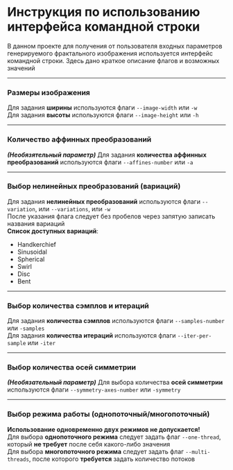 # Инструкция по использованию интерфейса командной строки

В данном проекте для получения от пользователя входных параметров
генерируемого фрактального изображения используется интерфейс командной строки.
Здесь дано краткое описание флагов и возможных значений
***

### Размеры изображения

Для задания **ширины** используются флаги ``--image-width`` или ``-w`` \
Для задания **высоты** используются флаги ``--image-height`` или ``-h``
***

### Количество аффинных преобразований

***(Необязятельный параметр)***
Для задания **количества аффинных преобразований** используются флаги ``--affines-number`` или ``-a``
***

### Выбор нелинейных преобразований (вариаций)

Для задания **нелинейных преобразований** используются флаги ``--variation``, или ``--variations``, или ``-w``\
После указания флага следует без пробелов через запятую записать названия вариаций\
**Список доступных вариаций**:

* Handkerchief
* Sinusoidal
* Spherical
* Swirl
* Disc
* Bent

***

### Выбор количества сэмплов и итераций

Для задания **количества сэмплов** используются флаги ``--samples-number`` или ``-samples`` \
Для задания **количества итераций** используются флаги ``--iter-per-sample`` или ``-iter``
***

### Выбор количества осей симметрии
***(Необязательный параметр)***
Для выбора количества **осей симметрии** используются флаги ``--symmetry-axes-number`` или ``-symmetry``
***

### Выбор режима работы (однопоточный/многопоточный)
**Использование одновременно двух режимов не допускается!**\
Для выбора **однопоточного режима** следует задать флаг ``--one-thread``, который **не требует** после себя какого-либо
значения\
Для выбора **многопоточного режима** следует задать флаг ``--multi-threads``, после которого **требуется** задать количество
потоков
